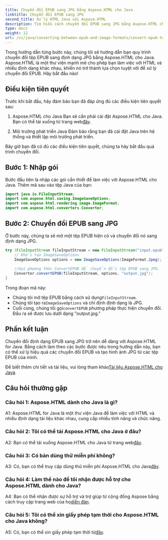 ```yaml
---
title: Chuyển đổi EPUB sang JPG bằng Aspose.HTML cho Java
linktitle: Chuyển đổi EPUB sang JPG
second_title: Xử lý HTML Java với Aspose.HTML
description: Tìm hiểu cách chuyển đổi EPUB sang JPG bằng Aspose.HTML cho Java. Làm theo hướng dẫn từng bước của chúng tôi và khai thác sức mạnh của Aspose.HTML.
type: docs
weight: 12
url: /vi/java/converting-between-epub-and-image-formats/convert-epub-to-jpg/
---
```

Trong hướng dẫn từng bước này, chúng tôi sẽ hướng dẫn bạn quy trình chuyển đổi tệp EPUB sang định dạng JPG bằng Aspose.HTML cho Java. Aspose.HTML là một thư viện mạnh mẽ cho phép bạn làm việc với HTML và nhiều định dạng khác nhau, khiến nó trở thành lựa chọn tuyệt vời để xử lý chuyển đổi EPUB. Hãy bắt đầu nào!

## Điều kiện tiên quyết

Trước khi bắt đầu, hãy đảm bảo bạn đã đáp ứng đủ các điều kiện tiên quyết sau:

1. Aspose.HTML cho Java
 Bạn sẽ cần phải cài đặt Aspose.HTML cho Java. Bạn có thể tải xuống từ trang web[đây](https://releases.aspose.com/html/java/).

2. Môi trường phát triển Java
Đảm bảo rằng bạn đã cài đặt Java trên hệ thống và thiết lập môi trường phát triển.

Bây giờ bạn đã có đủ các điều kiện tiên quyết, chúng ta hãy bắt đầu quá trình chuyển đổi.

## Bước 1: Nhập gói

Bước đầu tiên là nhập các gói cần thiết để làm việc với Aspose.HTML cho Java. Thêm mã sau vào tệp Java của bạn:

```java
import java.io.FileInputStream;
import com.aspose.html.saving.ImageSaveOptions;
import com.aspose.html.rendering.image.ImageFormat;
import com.aspose.html.converters.Converter;
```

## Bước 2: Chuyển đổi EPUB sang JPG

Ở bước này, chúng ta sẽ mở một tệp EPUB hiện có và chuyển đổi nó sang định dạng JPG.

```java
try (FileInputStream fileInputStream = new FileInputStream("input.epub")) {
    // Khởi tạo ImageSaveOptions
    ImageSaveOptions options = new ImageSaveOptions(ImageFormat.Jpeg);
    
    //Gọi phương thức ConvertEPUB để chuyển đổi tệp EPUB sang JPG.
    Converter.convertEPUB(fileInputStream, options, "output.jpg");
}
```

Trong đoạn mã này:

-  Chúng tôi mở tệp EPUB bằng cách sử dụng`FileInputStream`.
-  Chúng tôi tạo ra`ImageSaveOptions` và chỉ định định dạng là JPG.
-  Cuối cùng, chúng tôi gọi`convertEPUB` phương pháp thực hiện chuyển đổi. Đầu ra sẽ được lưu dưới dạng "output.jpg."

## Phần kết luận

Chuyển đổi định dạng EPUB sang JPG trở nên dễ dàng với Aspose.HTML for Java. Bằng cách làm theo các bước được nêu trong hướng dẫn này, bạn có thể xử lý hiệu quả các chuyển đổi EPUB và tạo hình ảnh JPG từ các tệp EPUB của mình.

 Để biết thêm chi tiết và tài liệu, vui lòng tham khảo[Tài liệu Aspose.HTML cho Java](https://reference.aspose.com/html/java/).

## Câu hỏi thường gặp

### Câu hỏi 1: Aspose.HTML dành cho Java là gì?

A1: Aspose.HTML for Java là một thư viện Java để làm việc với HTML và nhiều định dạng tài liệu khác nhau, cung cấp nhiều tính năng và chức năng.

### Câu hỏi 2: Tôi có thể tải Aspose.HTML cho Java ở đâu?

 A2: Bạn có thể tải xuống Aspose.HTML cho Java từ trang web[đây](https://releases.aspose.com/html/java/).

### Câu hỏi 3: Có bản dùng thử miễn phí không?

 A3: Có, bạn có thể truy cập dùng thử miễn phí Aspose.HTML cho Java[đây](https://releases.aspose.com/).

### Câu hỏi 4: Làm thế nào để tôi nhận được hỗ trợ cho Aspose.HTML dành cho Java?

 A4: Bạn có thể nhận được sự hỗ trợ và trợ giúp từ cộng đồng Aspose bằng cách truy cập trang web của họ[diễn đàn](https://forum.aspose.com/).

### Câu hỏi 5: Tôi có thể xin giấy phép tạm thời cho Aspose.HTML cho Java không?

A5: Có, bạn có thể xin giấy phép tạm thời từ[đây](https://purchase.aspose.com/temporary-license/).
